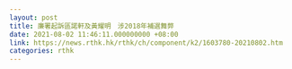 ```yaml
---
layout: post
title: 廉署起訴區諾軒及黃耀明　涉2018年補選舞弊
date: 2021-08-02 11:46:11.000000000 +08:00
link: https://news.rthk.hk/rthk/ch/component/k2/1603780-20210802.htm
categories: rthk
---
```



